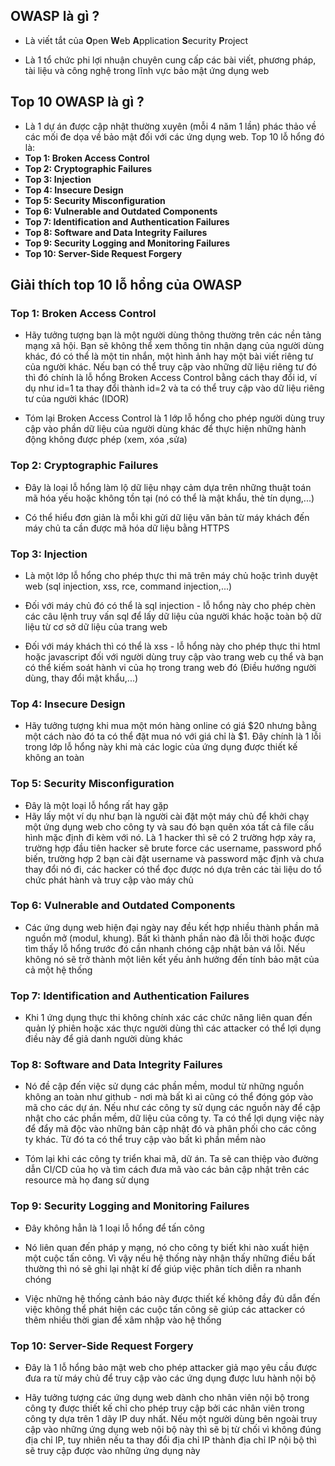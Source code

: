 ## OWASP là gì ?
- Là viết tắt của **O**pen **W**eb **A**pplication **S**ecurity **P**roject

- Là 1 tổ chức phi lợi nhuận chuyên cung cấp các bài viết, phương pháp, tài liệu và công nghệ trong lĩnh vực bảo mật ứng dụng web
## Top 10 OWASP là gì ?
- Là 1 dự án được cập nhật thường xuyên (mỗi 4 năm 1 lần) phác thảo về các mối đe dọa về bảo mật đối với các ứng dụng web. Top 10 lỗ hổng đó là: 
- **Top 1: Broken Access Control**
- **Top 2: Cryptographic Failures**
- **Top 3: Injection**
- **Top 4: Insecure Design**
- **Top 5: Security Misconfiguration**
- **Top 6: Vulnerable and Outdated Components**
- **Top 7: Identification and Authentication Failures**
- **Top 8: Software and Data Integrity Failures**
- **Top 9: Security Logging and Monitoring Failures**
- **Top 10: Server-Side Request Forgery**
## Giải thích top 10 lỗ hổng của OWASP
### Top 1: Broken Access Control
- Hãy tưởng tượng bạn là một người dùng thông thường trên các nền tảng mạng xã hội. Bạn sẽ không thể xem thông tin nhận dạng của người dùng khác, đó có thể là một tin nhắn, một hình ảnh hay một bài viết riêng tư của người khác. Nếu bạn có thể truy cập vào những dữ liệu riêng tư đó thì đó chính là lỗ hổng Broken Access Control bằng cách thay đổi id, ví dụ như id=1 ta thay đổi thành id=2 và ta có thể truy cập vào dữ liệu riêng tư của người khác (IDOR)

- Tóm lại Broken Access Control là 1 lớp lỗ hổng cho phép người dùng truy cập vào phần dữ liệu của người dùng khác để thực hiện những hành động không được phép (xem, xóa ,sửa)  
### Top 2: Cryptographic Failures
- Đây là loại lỗ hổng làm lộ dữ liệu nhạy cảm dựa trên những thuật toán mã hóa yếu hoặc không tồn tại (nó có thể là mật khẩu, thẻ tín dụng,...)

- Có thể hiểu đơn giản là mỗi khi gửi dữ liệu văn bản từ máy khách đến máy chủ ta cần được mã hóa dữ liệu bằng HTTPS    
### Top 3: Injection
- Là một lớp lỗ hổng cho phép thực thi mã trên máy chủ hoặc trình duyệt web (sql injection, xss, rce, command injection,...)

- Đối với máy chủ đó có thể là sql injection - lỗ hổng này cho phép chèn các câu lệnh truy vấn sql để lấy dữ liệu của người khác hoặc toàn bộ dữ liệu từ cơ sở dữ liệu của trang web

- Đối với máy khách thì có thể là xss - lỗ hổng này cho phép thực thi html hoặc javascript đối với người dùng truy cập vào trang web cụ thể và bạn có thể kiếm soát hành vi của họ trong trang web đó (Điều hướng người dùng, thay đổi mật khẩu,...)
### Top 4: Insecure Design
- Hãy tưởng tượng khi mua một món hàng online có giá $20 nhưng bằng một cách nào đó ta có thể đặt mua nó với giá chỉ là $1. Đây chính là 1 lỗi trong lớp lỗ hổng này khi mà các logic của ứng dụng được thiết kế không an toàn
### Top 5: Security Misconfiguration
- Đây là một loại lỗ hổng rất hay gặp 
- Hãy lấy một ví dụ như bạn là người cài đặt một máy chủ để khởi chạy một ứng dụng web cho công ty và sau đó bạn quên xóa tất cả file cấu hình mặc định đi kèm với nó. Là 1 hacker thì sẽ có 2 trường hợp xảy ra, trường hợp đầu tiên hacker sẽ brute force các username, password phổ biến, trường hợp 2 bạn cài đặt username và password mặc định và chưa thay đổi nó đi, các hacker có thể đọc được nó dựa trên các tài liệu do tổ chức phát hành và truy cập vào máy chủ
### Top 6: Vulnerable and Outdated Components
- Các ứng dụng web hiện đại ngày nay đều kết hợp nhiều thành phần mã nguồn mở (modul, khung). Bất kì thành phần nào đã lỗi thời hoặc được tìm thấy lỗ hổng trước đó cần nhanh chóng cập nhật bản vá lỗi. Nếu không nó sẽ trở thành một liên kết yếu ảnh hưởng đến tính bảo mật của cả một hệ thống 
### Top 7: Identification and Authentication Failures
- Khi 1 ứng dụng thực thi không chính xác các chức năng liên quan đến quản lý phiên hoặc xác thực người dùng thì các attacker có thể lợi dụng điều này để giả danh người dùng khác
### Top 8: Software and Data Integrity Failures
- Nó đề cập đến việc sử dụng các phần mềm, modul từ những nguồn không an toàn như github - nơi mà bất kì ai cũng có thể đóng góp vào mã cho các dự án. Nếu như các công ty sử dụng các nguồn này để cập nhật cho các phần mềm, dữ liệu của công ty. Ta có thể lợi dụng việc này để đẩy mã độc vào những bản cập nhật đó và phân phối cho các công ty khác. Từ đó ta có thể truy cập vào bất kì phần mềm nào

- Tóm lại khi các công ty triển khai mã, dữ án. Ta sẽ can thiệp vào đường dẫn CI/CD của họ và tìm cách đưa mã vào các bản cập nhật trên các resource mà họ đang sử dụng
### Top 9: Security Logging and Monitoring Failures
- Đây không hẳn là 1 loại lỗ hổng để tấn công

- Nó liên quan đến pháp y mạng, nó cho công ty biết khi nào xuất hiện một cuộc tấn công. Vì vậy nếu hệ thống này nhận thấy những điều bất thường thì nó sẽ ghi lại nhật kí để giúp việc phân tích diễn ra nhanh chóng

- Việc những hệ thống cảnh báo này được thiết kế không đầy đủ dẫn đến việc không thể phát hiện các cuộc tấn công sẽ giúp các attacker có thêm nhiều thời gian để xâm nhập vào hệ thống
### Top 10: Server-Side Request Forgery
- Đây là 1 lỗ hổng bảo mật web cho phép attacker giả mạo yêu cầu được đưa ra từ máy chủ để truy cập vào các ứng dụng được lưu hành nội bộ

- Hãy tưởng tượng các ứng dụng web dành cho nhân viên nội bộ trong công ty được thiết kế chỉ cho phép truy cập bởi các nhân viên trong công ty dựa trên 1 dãy IP duy nhất. Nếu một người dùng bên ngoài truy cập vào những ứng dụng web nội bộ này thì sẽ bị từ chối vì không đúng địa chỉ IP, tuy nhiên nếu ta thay đổi địa chỉ IP thành địa chỉ IP nội bộ thì sẽ truy cập được vào những ứng dụng này

